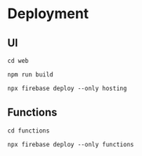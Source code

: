 # Deployment

## UI

`cd web`

`npm run build`

`npx firebase deploy --only hosting`

## Functions

`cd functions`

`npx firebase deploy --only functions`
